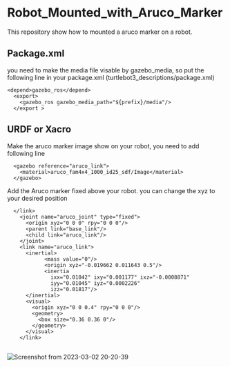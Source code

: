 # Robot_Mounted_with_Aruco_Marker

This repository show how to mounted a aruco marker on a robot.


## Package.xml
you need to make the media file visable by gazebo_media, so put the following line in your package.xml (turtlebot3_descriptions/package.xml)
```
<depend>gazebo_ros</depend>
  <export>
    <gazebo_ros gazebo_media_path="${prefix}/media"/>
  </export >
```
## URDF or Xacro
Make the aruco marker image show on your robot, you need to add following line
```
  <gazebo reference="aruco_link">
    <material>aruco_fam4x4_1000_id25_sdf/Image</material>
  </gazebo>
```

Add the Aruco marker fixed above your robot. you can change the xyz to your desired position
```
  </link>
    <joint name="aruco_joint" type="fixed">
      <origin xyz="0 0 0" rpy="0 0 0"/>
      <parent link="base_link"/>
      <child link="aruco_link"/>
    </joint>
    <link name="aruco_link">
      <inertial>
            <mass value="0"/>
            <origin xyz="-0.019662 0.011643 0.5"/>
            <inertia
              ixx="0.01042" ixy="0.001177" ixz="-0.0008871"
              iyy="0.01045" iyz="0.0002226"
              izz="0.01817"/>
      </inertial>
      <visual>
        <origin xyz="0 0 0.4" rpy="0 0 0"/>
        <geometry>
          <box size="0.36 0.36 0"/>
        </geometry>
      </visual>
    </link>
```
## 
![Screenshot from 2023-03-02 20-20-39](https://user-images.githubusercontent.com/55338365/222607929-c03e0f9f-5a5e-4ba9-afb6-4604b660a917.png)
